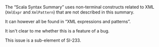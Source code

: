 The “Scala Syntax Summary” uses non-terminal constructs related to XML (`XmlExpr` and `XmlPattern`) that are not described in this summary.

It can however all be found in “XML expressions and patterns”.

It isn't clear to me whether this is a feature of a bug.

This issue is a sub-element of SI-233.
